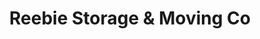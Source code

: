 ---
title: "Reebie Storage & Moving Co"
url: /chicago/reebie-storage-und-moving-co/
shop: Mieten
---